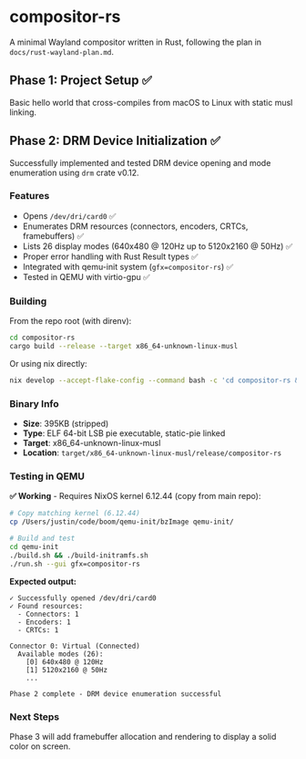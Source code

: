 # compositor-rs

A minimal Wayland compositor written in Rust, following the plan in `docs/rust-wayland-plan.md`.

## Phase 1: Project Setup ✅

Basic hello world that cross-compiles from macOS to Linux with static musl linking.

## Phase 2: DRM Device Initialization ✅

Successfully implemented and tested DRM device opening and mode enumeration using `drm` crate v0.12.

### Features

- Opens `/dev/dri/card0` ✅
- Enumerates DRM resources (connectors, encoders, CRTCs, framebuffers) ✅
- Lists 26 display modes (640x480 @ 120Hz up to 5120x2160 @ 50Hz) ✅
- Proper error handling with Rust Result types ✅
- Integrated with qemu-init system (`gfx=compositor-rs`) ✅
- Tested in QEMU with virtio-gpu ✅

### Building

From the repo root (with direnv):

```bash
cd compositor-rs
cargo build --release --target x86_64-unknown-linux-musl
```

Or using nix directly:

```bash
nix develop --accept-flake-config --command bash -c 'cd compositor-rs && cargo build --release'
```

### Binary Info

- **Size**: 395KB (stripped)
- **Type**: ELF 64-bit LSB pie executable, static-pie linked
- **Target**: x86_64-unknown-linux-musl
- **Location**: `target/x86_64-unknown-linux-musl/release/compositor-rs`

### Testing in QEMU

**✅ Working** - Requires NixOS kernel 6.12.44 (copy from main repo):

```bash
# Copy matching kernel (6.12.44)
cp /Users/justin/code/boom/qemu-init/bzImage qemu-init/

# Build and test
cd qemu-init
./build.sh && ./build-initramfs.sh
./run.sh --gui gfx=compositor-rs
```

**Expected output:**
```
✓ Successfully opened /dev/dri/card0
✓ Found resources:
  - Connectors: 1
  - Encoders: 1
  - CRTCs: 1

Connector 0: Virtual (Connected)
  Available modes (26):
    [0] 640x480 @ 120Hz
    [1] 5120x2160 @ 50Hz
    ...

Phase 2 complete - DRM device enumeration successful
```

### Next Steps

Phase 3 will add framebuffer allocation and rendering to display a solid color on screen.
